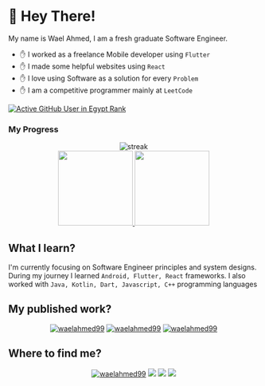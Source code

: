 # :wave: Hey There!

My name is Wael Ahmed, I am a fresh graduate Software Engineer.

- :raised_hand: I worked as a freelance Mobile developer using `Flutter`
- :raised_hand: I made some helpful websites using `React`
- :raised_hand: I love using Software as a solution for every `Problem`
- :raised_hand: I am a competitive programmer mainly at `LeetCode`

[![Active GitHub User in Egypt Rank](https://engni00c96ddj6x.m.pipedream.net)](https://commits.top/egypt)  

### My Progress

[comment]: <> (for streak dark theme => &theme=dark || for progress dark theme => &theme=react)
<p align="center">
	<img src="https://github-readme-streak-stats.herokuapp.com/?user=Waelahmed99&theme=dark" alt="streak"/> <br>
	<a href="https://github.com/waelahmed99">
  <img height="150em" src="https://github-readme-stats.vercel.app/api?username=waelahmed99&show_icons=true&count_private=true&theme=react&include_all_commits=true"/>
  <img height="150em" src="https://github-readme-stats-eight-theta.vercel.app/api/top-langs/?username=waelahmed99&theme=react&layout=compact"/>
</a> 
</p>


## What I learn?
I'm currently focusing on Software Engineer principles and system designs.
During my journey I learned `Android, Flutter, React` frameworks.
I also worked with `Java, Kotlin, Dart, Javascript, C++` programming languages 

## My published work?
<p align="center">
<a href="https://play.google.com/store/apps/details?id=com.com.mdamz" target="blank"><img src="https://img.shields.io/badge/Flutter-Mdamz-success" alt="waelahmed99"/></a> 
<a href="https://smart-sheet.netlify.app/" target="blank"><img src="https://img.shields.io/badge/React-Smart%20sheet-orange" alt="waelahmed99"/></a> 
<a href="https://github.com/Waelahmed99/junior-sheet-add-on" target="blank"><img src="https://img.shields.io/badge/JS-Sheet%20Automation-blueviolet" alt="waelahmed99"/></a> 
</p>


## Where to find me?

<p align="center">
  <a href="https://www.linkedin.com/in/waelahmed99/" target="blank"><img src="https://img.shields.io/badge/LinkedIn-0077B5?style=for-the-badge&logo=linkedin&logoColor=white" alt="waelahmed99"/></a> 
  <a href="https://twitter.com/Waelahmed199" target="blank"><img src="https://img.shields.io/badge/Twitter-1DA1F2?style=for-the-badge&logo=twitter&logoColor=white" /></a>
  <a href="https://www.facebook.com/waelahmed99" target="blank"><img src="https://img.shields.io/badge/Facebook-0077B5?style=for-the-badge&logo=facebook&logoColor=white" /></a>    
<img src="https://img.shields.io/github/followers/waelahmed99?style=social" />
</p>  
